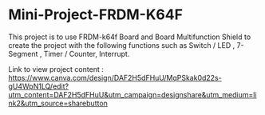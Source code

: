 # Mini-Project-FRDM-K64F
This project is to use FRDM-k64f Board and Board Multifunction Shield to create the project with the following functions such as Switch / LED , 7-Segment , Timer / Counter, Interrupt.

Link to view project content : https://www.canva.com/design/DAF2H5dFHuU/MqPSkak0d22s-gU4WpN1LQ/edit?utm_content=DAF2H5dFHuU&utm_campaign=designshare&utm_medium=link2&utm_source=sharebutton
